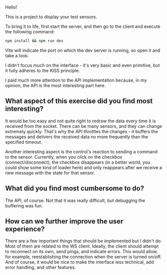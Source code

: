 Hello!

This is a project to display your test sensors.

To bring it to life, first start the server, and then go to the client and execute the following command:

```bash
npm install && npm run dev
```

Vite will indicate the port on which the dev server is running, so open it and take a look.

I didn't focus much on the interface - it's very basic and even primitive, but it fully adheres to the KISS principle.

I paid much more attention to the API implementation because, in my opinion, the API is the most interesting part here.

## What aspect of this exercise did you find most interesting?

It would be too easy and not quite right to redraw the data every time it is received from the socket. There can be many sensors, and they can change extremely quickly. That's why the API throttles the changes - it buffers the messages and delivers the received data no more frequently than the specified timeout.

Another interesting aspect is the control's reaction to sending a command to the sensor. Currently, when you click on the checkbox (connect/disconnect), the checkbox disappears (in a better world, you could show some kind of loader here) and only reappears after we receive a new message with the state for that sensor.

## What did you find most cumbersome to do?

The API, of course. Not that it was really difficult, but debugging the buffering was fun.

## How can we further improve the user experience?

There are a few important things that should be implemented but I didn't do. Most of them are related to the WS client. Ideally, the client should attempt to reconnect on its own, send pings, and indicate errors. This would allow, for example, reestablishing the connection when the server is turned on/off. And of course, it would be nice to make the interface less technical, add error handling, and other features.
